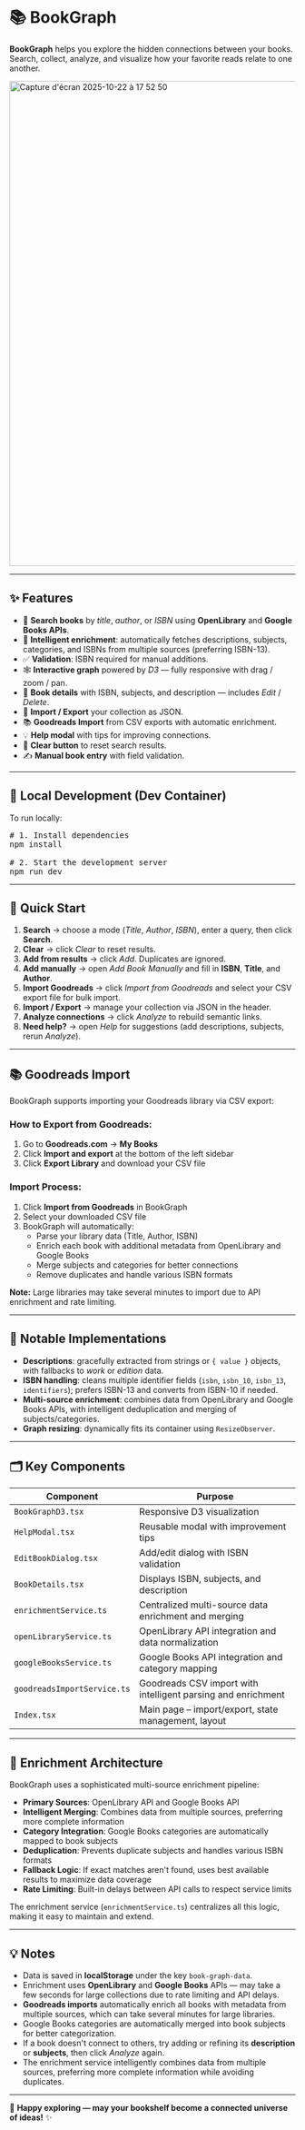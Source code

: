 # 📚 BookGraph

**BookGraph** helps you explore the hidden connections between your books.  
Search, collect, analyze, and visualize how your favorite reads relate to one another.

<img width="1443" height="854" alt="Capture d'écran 2025-10-22 à 17 52 50" src="https://github.com/user-attachments/assets/b328bd1a-ae42-40b9-aa2b-4da0d161c275" />

---

## ✨ Features

- 🔎 **Search books** by *title*, *author*, or *ISBN* using **OpenLibrary** and **Google Books APIs**.  
- 🧠 **Intelligent enrichment**: automatically fetches descriptions, subjects, categories, and ISBNs from multiple sources (preferring ISBN-13).  
- ✅ **Validation**: ISBN required for manual additions.  
- 🕸️ **Interactive graph** powered by *D3* — fully responsive with drag / zoom / pan.  
- 📖 **Book details** with ISBN, subjects, and description — includes *Edit* / *Delete*.  
- 💾 **Import / Export** your collection as JSON.  
- 📚 **Goodreads Import** from CSV exports with automatic enrichment.  
- 💡 **Help modal** with tips for improving connections.  
- 🧹 **Clear button** to reset search results.  
- ✍️ **Manual book entry** with field validation.

---

## 🧰 Local Development (Dev Container)
 
To run locally:

<pre>
# 1. Install dependencies
npm install

# 2. Start the development server
npm run dev
</pre>

---

## 🚀 Quick Start

1. **Search** → choose a mode (*Title*, *Author*, *ISBN*), enter a query, then click **Search**.  
2. **Clear** → click *Clear* to reset results.  
3. **Add from results** → click *Add*. Duplicates are ignored.  
4. **Add manually** → open *Add Book Manually* and fill in **ISBN**, **Title**, and **Author**.  
5. **Import Goodreads** → click *Import from Goodreads* and select your CSV export file for bulk import.  
6. **Import / Export** → manage your collection via JSON in the header.  
7. **Analyze connections** → click *Analyze* to rebuild semantic links.  
8. **Need help?** → open *Help* for suggestions (add descriptions, subjects, rerun *Analyze*).

---

## 📚 Goodreads Import

BookGraph supports importing your Goodreads library via CSV export:

### How to Export from Goodreads:
1. Go to **Goodreads.com** → **My Books**
2. Click **Import and export** at the bottom of the left sidebar
3. Click **Export Library** and download your CSV file

### Import Process:
1. Click **Import from Goodreads** in BookGraph
2. Select your downloaded CSV file
3. BookGraph will automatically:
   - Parse your library data (Title, Author, ISBN)
   - Enrich each book with additional metadata from OpenLibrary and Google Books
   - Merge subjects and categories for better connections
   - Remove duplicates and handle various ISBN formats

**Note:** Large libraries may take several minutes to import due to API enrichment and rate limiting.

---

## 🧩 Notable Implementations

- **Descriptions**: gracefully extracted from strings or `{ value }` objects, with fallbacks to *work* or *edition* data.  
- **ISBN handling**: cleans multiple identifier fields (`isbn`, `isbn_10`, `isbn_13`, `identifiers`); prefers ISBN-13 and converts from ISBN-10 if needed.  
- **Multi-source enrichment**: combines data from OpenLibrary and Google Books APIs, with intelligent deduplication and merging of subjects/categories.  
- **Graph resizing**: dynamically fits its container using `ResizeObserver`.

---

## 🗂️ Key Components

| Component | Purpose |
|------------|----------|
| `BookGraphD3.tsx` | Responsive D3 visualization |
| `HelpModal.tsx` | Reusable modal with improvement tips |
| `EditBookDialog.tsx` | Add/edit dialog with ISBN validation |
| `BookDetails.tsx` | Displays ISBN, subjects, and description |
| `enrichmentService.ts` | Centralized multi-source data enrichment and merging |
| `openLibraryService.ts` | OpenLibrary API integration and data normalization |
| `googleBooksService.ts` | Google Books API integration and category mapping |
| `goodreadsImportService.ts` | Goodreads CSV import with intelligent parsing and enrichment |
| `Index.tsx` | Main page – import/export, state management, layout |

---

## 🔧 Enrichment Architecture

BookGraph uses a sophisticated multi-source enrichment pipeline:

- **Primary Sources**: OpenLibrary API and Google Books API
- **Intelligent Merging**: Combines data from multiple sources, preferring more complete information
- **Category Integration**: Google Books categories are automatically mapped to book subjects
- **Deduplication**: Prevents duplicate subjects and handles various ISBN formats
- **Fallback Logic**: If exact matches aren't found, uses best available results to maximize data coverage
- **Rate Limiting**: Built-in delays between API calls to respect service limits

The enrichment service (`enrichmentService.ts`) centralizes all this logic, making it easy to maintain and extend.

---

## 💡 Notes

- Data is saved in **localStorage** under the key `book-graph-data`.  
- Enrichment uses **OpenLibrary** and **Google Books** APIs — may take a few seconds for large collections due to rate limiting and API delays.  
- **Goodreads imports** automatically enrich all books with metadata from multiple sources, which can take several minutes for large libraries.  
- Google Books categories are automatically merged into book subjects for better categorization.  
- If a book doesn't connect to others, try adding or refining its **description** or **subjects**, then click *Analyze* again.  
- The enrichment service intelligently combines data from multiple sources, preferring more complete information while avoiding duplicates.

---

📖 **Happy exploring — may your bookshelf become a connected universe of ideas!** ✨

